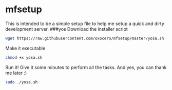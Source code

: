 # mfsetup
This is intended to be a simple setup file to help me setup a quick and dirty development server.
###yos
Download the installer script
```bash
wget https://raw.githubusercontent.com/oxocero/mfsetup/master/yosa.sh
```

Make it executable
```bash
chmod +x yosa.sh
```

Run it! Give it some minutes to perform all the tasks. And yes, you can thank me later :)
```bash
sudo ./yosa.sh
```
